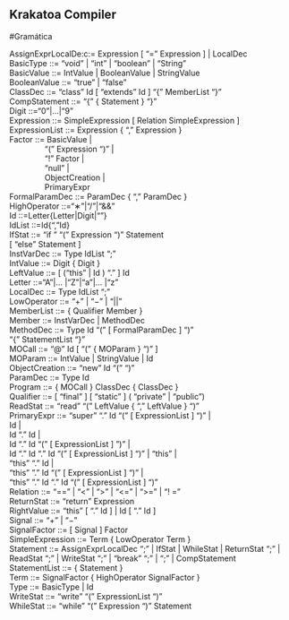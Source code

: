 ## Krakatoa Compiler
#Gramática

AssignExprLocalDe:c:= Expression [ “=” Expression ] | LocalDec <br />
BasicType ::= “void” | “int” | “boolean” | “String” <br />
BasicValue ::= IntValue | BooleanValue | StringValue <br />
BooleanValue ::= “true” | “false” <br />
ClassDec ::= “class” Id [ “extends” Id ] “{” MemberList “}” <br />
CompStatement ::= “{” { Statement } “}” <br />
Digit ::=“0”|...|“9” <br />
Expression ::= SimpleExpression [ Relation SimpleExpression ] <br />
ExpressionList ::= Expression { “,” Expression } <br />
Factor ::= BasicValue | <br />
&nbsp;&nbsp;&nbsp;&nbsp;&nbsp;&nbsp;&nbsp;&nbsp;&nbsp;&nbsp;&nbsp;&nbsp;&nbsp;&nbsp;&nbsp;&nbsp;“(” Expression “)” | <br />
&nbsp;&nbsp;&nbsp;&nbsp;&nbsp;&nbsp;&nbsp;&nbsp;&nbsp;&nbsp;&nbsp;&nbsp;&nbsp;&nbsp;&nbsp;&nbsp;“!” Factor | <br />
&nbsp;&nbsp;&nbsp;&nbsp;&nbsp;&nbsp;&nbsp;&nbsp;&nbsp;&nbsp;&nbsp;&nbsp;&nbsp;&nbsp;&nbsp;&nbsp;“null” | <br />
&nbsp;&nbsp;&nbsp;&nbsp;&nbsp;&nbsp;&nbsp;&nbsp;&nbsp;&nbsp;&nbsp;&nbsp;&nbsp;&nbsp;&nbsp;&nbsp;ObjectCreation | <br />
&nbsp;&nbsp;&nbsp;&nbsp;&nbsp;&nbsp;&nbsp;&nbsp;&nbsp;&nbsp;&nbsp;&nbsp;&nbsp;&nbsp;&nbsp;&nbsp;PrimaryExpr <br />
FormalParamDec ::= ParamDec { “,” ParamDec } <br />
HighOperator ::=“∗”|“/”|“&&” <br />
Id ::=Letter{Letter|Digit|“”} <br />
IdList ::=Id{“,”Id} <br />
IfStat ::= “if ” “(” Expression “)” Statement <br />
           [ “else” Statement ] <br />
InstVarDec ::= Type IdList “;” <br />
IntValue ::= Digit { Digit } <br />
LeftValue ::= [ (“this” | Id ) “.” ] Id <br />
Letter ::=“A”|... |“Z”|“a”|... |“z” <br />
LocalDec ::= Type IdList “;” <br />
LowOperator ::= “+” | “−” | “||” <br />
MemberList ::= { Qualifier Member } <br />
Member ::= InstVarDec | MethodDec <br />
MethodDec ::= Type Id “(” [ FormalParamDec ] “)” <br />
              “{” StatementList “}” <br />
MOCall ::= “@” Id [ “(” { MOParam } “)” ] <br />
MOParam ::= IntValue | StringValue | Id <br />
ObjectCreation ::= “new” Id “(” “)” <br />
ParamDec ::= Type Id <br />
Program ::= { MOCall } ClassDec { ClassDec } <br />
Qualifier ::= [ “final” ] [ “static” ] ( “private” | “public”) <br />
ReadStat ::= “read” “(” LeftValue { “,” LeftValue } “)” <br />
PrimaryExpr ::= “super” “.” Id “(” [ ExpressionList ] “)” | <br />
                Id | <br />
                Id “.” Id | <br />
                Id “.” Id “(” [ ExpressionList ] ”)” | <br />
                Id “.” Id “.” Id “(” [ ExpressionList ] “)” | “this” | <br />
                “this” “.” Id | <br />
                “this” ”.” Id “(” [ ExpressionList ] “)” | <br />
                “this” ”.” Id “.” Id “(” [ ExpressionList ] “)” <br />
Relation ::= “==” | “<” | “>” | “<=” | “>=” | “! =” <br />
ReturnStat ::= “return” Expression <br />
RightValue ::= “this” [ “.” Id ] | Id [ “.” Id ] <br />
Signal ::= “+” | “−” <br />
SignalFactor ::= [ Signal ] Factor <br />
SimpleExpression ::= Term { LowOperator Term } <br />
Statement ::= AssignExprLocalDec “;” | IfStat | WhileStat | ReturnStat “;” | <br />
              ReadStat “;” | WriteStat “;” | “break” “;” | “;” | CompStatement <br />
StatementList ::= { Statement } <br />
Term ::= SignalFactor { HighOperator SignalFactor } <br />
Type ::= BasicType | Id <br />
WriteStat ::= “write” “(” ExpressionList “)” <br />
WhileStat ::= “while” “(” Expression “)” Statement <br />
